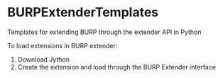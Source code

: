 # BURPExtenderTemplates
Templates for extending BURP through the extender API in Python

To load extensions in BURP extender:
1. Download Jython 
2. Create the extension and load through the BURP Extender interface
